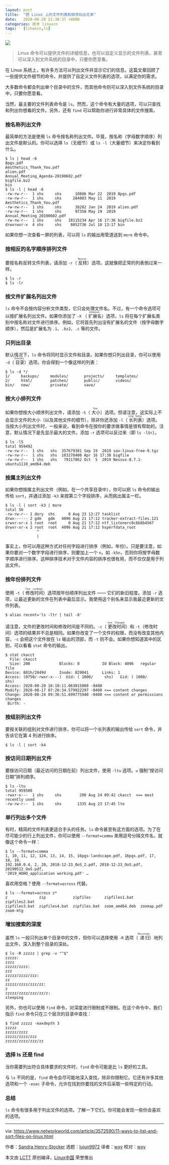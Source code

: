 ```yaml
---
layout: post
title:	"把 Linux 上的文件列表和排序玩出花来"
date:	2020-08-28 21:38:37 +0800 
categories:	技术 linuxcn 
tags:	[linuxcn,ls]
---
```



![](/Asserts/Images//attachment/album/202008/28/213742y8cxnbnjpopzd5j0.jpg)



> 
> Linux 命令可以提供文件的详细信息，也可以自定义显示的文件列表，甚至可以深入到文件系统的目录中，只要你愿意看。
> 
> 
> 


在 Linux 系统上，有许多方法可以列出文件并显示它们的信息。这篇文章回顾了一些提供文件细节的命令，并提供了自定义文件列表的选项，以满足你的需求。


大多数命令都会列出单个目录中的文件，而其他命令则可以深入到文件系统的目录中，只要你愿意看。


当然，最主要的文件列表命令是 `ls`。然而，这个命令有大量的选项，可以只查找和列出你想看的文件。另外，还有 `find` 可以帮助你进行非常具体的文件搜索。


### 按名称列出文件


最简单的方法是使用 `ls` 命令按名称列出文件。毕竟，按名称（字母数字顺序）列出文件是默认的。你可以选择 `ls`（无细节）或 `ls -l`（大量细节）来决定你看到什么。



```
$ ls | head -6
8pgs.pdf
Aesthetics_Thank_You.pdf
alien.pdf
Annual_Meeting_Agenda-20190602.pdf
bigfile.bz2
bin
$ ls -l | head -6
-rw-rw-r--  1 shs     shs      10886 Mar 22  2019 8pgs.pdf
-rw-rw-r--  1 shs     shs     284003 May 11  2019 Aesthetics_Thank_You.pdf
-rw-rw-r--  1 shs     shs      38282 Jan 24  2019 alien.pdf
-rw-rw-r--  1 shs     shs      97358 May 19  2019 Annual_Meeting_20190602.pdf
-rw-rw-r--  1 shs     shs   18115234 Apr 16 17:36 bigfile.bz2
drwxrwxr-x  4 shs     shs    8052736 Jul 10 13:17 bin

```

如果你想一次查看一屏的列表，可以将 `ls` 的输出用管道送到 `more` 命令中。


### 按相反的名字顺序排列文件


要按名称反转文件列表，请添加 `-r`（<ruby> 反转 <rt>  Reverse </rt></ruby>）选项。这就像把正常的列表倒过来一样。



```
$ ls -r
$ ls -lr

```

### 按文件扩展名列出文件


`ls` 命令不会按内容分析文件类型，它只会处理文件名。不过，有一个命令选项可以按扩展名列出文件。如果你添加了 `-X` （<ruby> 扩展名 <rt>  eXtension </rt></ruby>）选项，`ls` 将在每个扩展名类别中按名称对文件进行排序。例如，它将首先列出没有扩展名的文件（按字母数字顺序），然后是扩展名为 `.1`、`.bz2`、`.c` 等的文件。


### 只列出目录


默认情况下，`ls` 命令将同时显示文件和目录。如果你想只列出目录，你可以使用 `-d`（<ruby> 目录 <rt>  Directory </rt></ruby>）选项。你会得到一个像这样的列表：



```
$ ls -d */
1/     backups/     modules/       projects/     templates/
2/     html/        patches/       public/       videos/
bin/   new/         private/       save/

```

### 按大小排列文件


如果你想按大小顺序列出文件，请添加 `-S`（<ruby> 大小 <rt>  Size </rt></ruby>）选项。但请注意，这实际上不会显示文件的大小（以及其他文件的细节），除非你还添加 `-l`（<ruby> 长列表 <rt>  Long listing </rt></ruby>）选项。当按大小列出文件时，一般来说，看到命令在按你的要求做事情是很有帮助的。注意，默认情况下是先显示最大的文件。添加 `-r` 选项可以反过来（即 `ls -lSr`）。



```
$ ls -lS
total 959492
-rw-rw-r--  1 shs   shs  357679381 Sep 19  2019 sav-linux-free-9.tgz
-rw-rw-r--  1 shs   shs  103270400 Apr 16 17:38 bigfile
-rw-rw-r--  1 shs   shs   79117862 Oct  5  2019 Nessus-8.7.1-ubuntu1110_amd64.deb

```

### 按属主列出文件


如果你想按属主列出文件（例如，在一个共享目录中），你可以把 `ls` 命令的输出传给 `sort`，并通过添加 `-k3` 来按第三个字段排序，从而挑出属主一栏。



```
$ ls -l | sort -k3 | more
total 56
-rw-rw-r-- 1 dory  shs      0 Aug 23 12:27 tasklist
drwx------ 2 gdm   gdm   4096 Aug 21 17:12 tracker-extract-files.121
srwxr-xr-x 1 root  root     0 Aug 21 17:12 ntf_listenerc0c6b8b4567
drwxr-xr-x 2 root  root  4096 Aug 21 17:12 hsperfdata_root
              ^
              |

```

事实上，你可以用这种方式对任何字段进行排序（例如，年份）。只是要注意，如果你要对一个数字字段进行排序，则要加上一个 `n`，如 `-k5n`，否则你将按字母数字顺序进行排序。这种排序技术对于文件内容的排序也很有用，而不仅仅是用于列出文件。


### 按年份排列文件


使用 `-t`（<ruby> 修改时间 <rt>  Time modified </rt></ruby>）选项按年份顺序列出文件 —— 它们的新旧程度。添加 `-r` 选项，让最近更新的文件在列表中最后显示。我使用这个别名来显示我最近更新的文件列表。



```
$ alias recent='ls -ltr | tail -8'

```

请注意，文件的更改时间和修改时间是不同的。`-c`（<ruby> 更改时间 <rt>  time Changed </rt></ruby>）和 `-t`（修改时间）选项的结果并不总是相同。如果你改变了一个文件的权限，而没有改变其他内容，`-c` 会把这个文件放在 `ls` 输出的顶部，而 `-t` 则不会。如果你想知道其中的区别，可以看看 `stat` 命令的输出。



```
$ stat ckacct
  File: ckacct
  Size: 200             Blocks: 8          IO Block: 4096   regular file
Device: 801h/2049d      Inode: 829041      Links: 1
Access: (0750/-rwxr-x---)  Uid: ( 1000/     shs)   Gid: ( 1000/     shs)
Access: 2020-08-20 16:10:11.063015008 -0400
Modify: 2020-08-17 07:26:34.579922297 -0400 <== content changes
Change: 2020-08-24 09:36:51.699775940 -0400 <== content or permissions changes
 Birth: -

```

### 按组别列出文件


要按关联的组别对文件进行排序，你可以将一个长列表的输出传给 `sort` 命令，并告诉它在第 4 列进行排序。



```
$ ls -l | sort -k4

```

### 按访问日期列出文件


要按访问日期（最近访问的日期在前）列出文件，使用 `-ltu` 选项。`u` 强制“按访问日期”排列顺序。



```
$ ls -ltu
total 959500
-rwxr-x---  1 shs     shs        200 Aug 24 09:42 ckacct  <== most recently used
-rw-rw-r--  1 shs     shs       1335 Aug 23 17:45 lte

```

### 单行列出多个文件


有时，精简的文件列表更适合手头的任务。`ls` 命令甚至有这方面的选项。为了在尽可能少的行上列出文件，你可以使用 `--format=comma` 来用逗号分隔文件名，就像这个命令一样：



```
$ ls --format=comma
1, 10, 11, 12, 124, 13, 14, 15, 16pgs-landscape.pdf, 16pgs.pdf, 17, 18, 19,
192.168.0.4, 2, 20, 2018-12-23_OoS_2.pdf, 2018-12-23_OoS.pdf, 20190512_OoS.pdf,
'2019_HOHO_application working.pdf' …

```

喜欢用空格？使用 `--format=across` 代替。



```
$ ls --format=across z*
z              zip            zipfiles      zipfiles1.bat   zipfiles2.bat
zipfiles3.bat  zipfiles4.bat  zipfiles.bat  zoom_amd64.deb  zoomap.pdf
zoom-mtg

```

### 增加搜索的深度


虽然 `ls` 一般只列出单个目录中的文件，但你可以选择使用 `-R` 选项（<ruby> 递归 <rt>  Recursively </rt></ruby>）地列出文件，深入到整个目录的深处。



```
$ ls -R zzzzz | grep -v "^$"
zzzzz:
zzzz
zzzzz/zzzz:
zzz
zzzzz/zzzz/zzz:
zz
zzzzz/zzzz/zzz/zz:
z
zzzzz/zzzz/zzz/zz/z:
sleeping

```

另外，你也可以使用 `find` 命令，对深度进行限制或不限制。在这个命令中，我们指示 `find` 命令只在三个层次的目录中查找：



```
$ find zzzzz -maxdepth 3
zzzzz
zzzzz/zzzz
zzzzz/zzzz/zzz
zzzzz/zzzz/zzz/zz

```

### 选择 ls 还是 find


当你需要列出符合具体要求的文件时，`find` 命令可能是比 `ls` 更好的工具。


与 `ls` 不同的是，`find` 命令会尽可能地深入查找，除非你限制它。它还有许多其他选项和一个 `-exec` 子命令，允许在找到你要找的文件后采取一些特定的行动。


### 总结


`ls` 命令有很多用于列出文件的选项。了解一下它们。你可能会发现一些你会喜欢的选项。




---


via: <https://www.networkworld.com/article/3572590/11-ways-to-list-and-sort-files-on-linux.html>


作者：[Sandra Henry-Stocker](https://www.networkworld.com/author/Sandra-Henry_Stocker/) 选题：[lujun9972](https://github.com/lujun9972) 译者：[wxy](https://github.com/wxy) 校对：[wxy](https://github.com/wxy)


本文由 [LCTT](https://github.com/LCTT/TranslateProject) 原创编译，[Linux中国](https://linux.cn/) 荣誉推出
